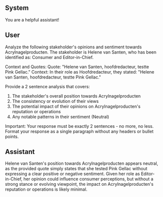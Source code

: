 ## System

You are a helpful assistant!

## User


Analyze the following stakeholder's opinions and sentiment towards Acrylnagelproducten. The stakeholder is Helene van Santen, who has been identified as: Consumer and Editor-in-Chief.

Context and Quotes:
Quote: "Helene van Santen, hoofdredacteur, testte Pink Gellac."
Context: In their role as Hoofdredacteur, they stated: "Helene van Santen, hoofdredacteur, testte Pink Gellac."

Provide a 2 sentence analysis that covers:
1. The stakeholder's overall position towards Acrylnagelproducten
2. The consistency or evolution of their views
3. The potential impact of their opinions on Acrylnagelproducten's reputation or operations
4. Any notable patterns in their sentiment (Neutral)

Important: Your response must be exactly 2 sentences - no more, no less.
Format your response as a single paragraph without any headers or bullet points.


## Assistant

Helene van Santen's position towards Acrylnagelproducten appears neutral, as the provided quote simply states that she tested Pink Gellac without expressing a clear positive or negative sentiment. Given her role as Editor-in-Chief, her opinion could influence consumer perceptions, but without a strong stance or evolving viewpoint, the impact on Acrylnagelproducten's reputation or operations is likely minimal.

